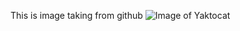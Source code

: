 This is image taking from github
![Image of Yaktocat](https://octodex.github.com/images/yaktocat.png)
